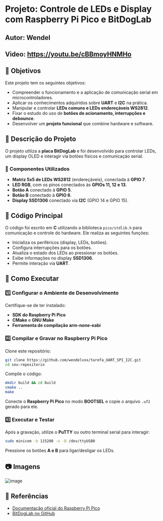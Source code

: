 # Projeto: Controle de LEDs e Display com Raspberry Pi Pico e BitDogLab

## Autor: Wendel
## Video: https://youtu.be/cBBmoyHNMHo
## 📌 Objetivos

Este projeto tem os seguintes objetivos:

- Compreender o funcionamento e a aplicação de comunicação serial em microcontroladores.
- Aplicar os conhecimentos adquiridos sobre **UART** e **I2C** na prática.
- Manipular e controlar **LEDs comuns e LEDs endereçáveis WS2812**.
- Fixar o estudo do uso de **botões de acionamento, interrupções e debounce**.
- Desenvolver um **projeto funcional** que combine hardware e software.

## 📝 Descrição do Projeto

O projeto utiliza a **placa BitDogLab** e foi desenvolvido para controlar LEDs, um display OLED e interagir via botões físicos e comunicação serial.

### 🔧 **Componentes Utilizados**

- **Matriz 5x5 de LEDs WS2812** (endereçáveis), conectada à **GPIO 7**.
- **LED RGB**, com os pinos conectados às **GPIOs 11, 12 e 13**.
- **Botão A** conectado à **GPIO 5**.
- **Botão B** conectado à **GPIO 6**.
- **Display SSD1306** conectado via **I2C** (GPIO 14 e GPIO 15).

## 📜 Código Principal

O código foi escrito em **C** utilizando a biblioteca `pico/stdlib.h` para comunicação e controle do hardware. Ele realiza as seguintes funções:

- Inicializa os periféricos (display, LEDs, botões).
- Configura interrupções para os botões.
- Atualiza o estado dos LEDs ao pressionar os botões.
- Exibe informações no display **SSD1306**.
- Permite interação via **UART**.

## 🚀 Como Executar

### 1️⃣ **Configurar o Ambiente de Desenvolvimento**
Certifique-se de ter instalado:
- **SDK do Raspberry Pi Pico**
- **CMake** e **GNU Make**
- **Ferramenta de compilação arm-none-eabi**

### 2️⃣ **Compilar e Gravar no Raspberry Pi Pico**

Clone este repositório:
```bash
git clone https://github.com/wendelvox/tarefa_UART_SPI_I2C.git
cd seu-repositorio
```

Compile o código:
```bash
mkdir build && cd build
cmake ..
make
```

Conecte o **Raspberry Pi Pico** no modo **BOOTSEL** e copie o arquivo `.uf2` gerado para ele.

### 3️⃣ **Executar e Testar**
Após a gravação, utilize o **PuTTY** ou outro terminal serial para interagir:
```bash
sudo minicom -b 115200 -o -D /dev/ttyUSB0
```
Pressione os botões **A e B** para ligar/desligar os LEDs.

## 📷 Imagens 
![image](https://github.com/user-attachments/assets/0e81d643-72ad-4562-bcc5-e0622b92a482)


## 🔗 Referências
- [Documentação oficial do Raspberry Pi Pico](https://www.raspberrypi.com/documentation/microcontrollers/)
- [BitDogLab no GitHub](https://github.com/bitdoglab)
